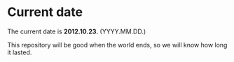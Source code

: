 # Current date

The current date is **2012.10.23.** (YYYY.MM.DD.)

This repository will be good when the world ends, so we will know how long it lasted.